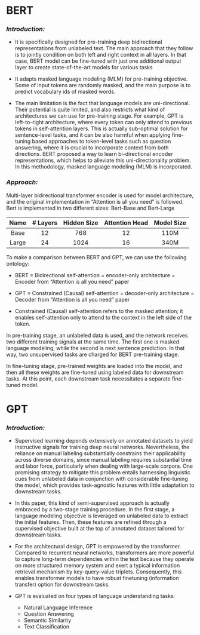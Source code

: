 
# BERT

### *Introduction:*

* It is specifically designed for pre-training deep bidirectional representations from unlabeled text. The main approach that they follow is to jointly condition on both left and right context in all layers. In that case, BERT model can be fine-tuned with just one additional output layer to create state-of-the-art models for various tasks

* It adapts masked language modeling (MLM) for pre-training objective. Some of input tokens are randomly masked, and the main purpose is to predict vocabulary ids of masked words. 

* The main limitation is the fact that language models are uni-directional. Their potential is quite limited, and also restricts what kind of architectures we can use for pre-training stage. For example,  GPT is left-to-right architecture, where every token can only attend to previous tokens in self-attention layers. This is actually sub-optimal solution for sentence-level tasks, and it can be also harmful when applying fine-tuning based approaches to token-level tasks such as question answering, where it is crucial to incorporate context from both directions. BERT proposed a way to learn bi-directional encoder representations, which helps to alleviate this uni-directionality problem. In this methodology, masked language modeling (MLM) is incorporated. 

### *Approach:*

Multi-layer bidirectional transformer encoder is used for model architecture, and the original implementation in “Attention is all you need” is followed. Bert is implemented in two different sizes: Bert-Base and Bert-Large

| Name  | # Layers | Hidden Size | Attention Head |Model Size
|:-----:|:--------:|:-----------:|:--------------:|:--------:
| Base  | 12  | 768 | 12 | 110M
| Large | 24  | 1024 | 16 | 340M


To make a comparison between BERT and GPT, we can use the following ontology:

   * BERT = Bidirectional self-attention = encoder-only architecture = Encoder from “Attention is all you need” paper

   * GPT = Constrained (Causal) self-attention = decoder-only architecture = Decoder from “Attention is all you need” paper

   * Constrained (Causal) self-attention refers to the masked attention; it enables self-attention only to attend to the context in the left side of the token.


In pre-training stage, an unlabeled data is used, and the network receives two different training signals at the same time. The first one is masked language modeling, while the second is next sentence prediction. In that way, two unsupervised tasks are charged for BERT pre-training stage. 

In fine-tuning stage, pre-trained weights are loaded into the model, and then all these weights are fine-tuned using labeled data for downstream tasks. At this point, each downstream task necessitates a separate fine-tuned model. 


# GPT

### *Introduction:*

* Supervised learning depends extensively on annotated datasets to yield instructive signals for training deep neural networks. Nevertheless, the reliance on manual labeling substantially constrains their applicability across diverse domains, since manual labeling requires substantial time and labor force, particularly when dealing with large-scale corpora. One promising strategy to mitigate this problem entails harnessing linguistic cues from unlabeled data in conjunction with considerable fine-tuning the model, which provides task-agnostic features with little adaptation to downstream tasks. 

* In this paper, this kind of semi-supervised approach is actually embraced by a two-stage training procedure. In the first stage, a language modeling objective is leveraged on unlabeled data to extract the initial features. Then, these features are refined through a supervised objective built at the top of annotated dataset tailored for downstream tasks.

* For the architectural design, GPT is empowered by the transformer. Compared to recurrent neural networks, transformers are more powerful to capture long-term dependencies within the text because they operate on more structured memory system and exert a typical information retrieval mechanism by key-query-value triplets. Consequently, this enables transformer models to have robust finetuning (information transfer) option for downstream tasks. 

* GPT is evaluated on four types of language understanding tasks:
    * Natural Language Inference
    * Question Answering
    * Semantic Similarity
    * Text Classification